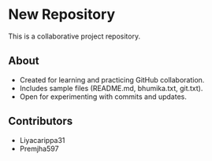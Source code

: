 # New Repository  

This is a collaborative project repository.  

## About  
- Created for learning and practicing GitHub collaboration.  
- Includes sample files (README.md, bhumika.txt, git.txt).  
- Open for experimenting with commits and updates.  

## Contributors  
- Liyacarippa31  
- Premjha597  
